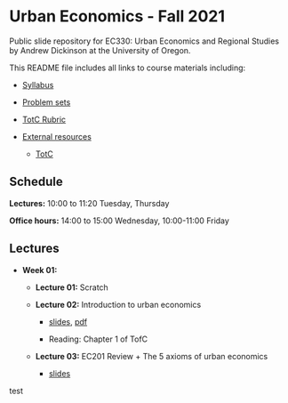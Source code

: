 # Urban Economics - Fall 2021

Public slide repository for EC330: Urban Economics and Regional Studies by Andrew Dickinson at the University of Oregon.

This README file includes all links to course materials including:

  - [Syllabus](https://raw.githubusercontent.com/ajdickinson/ec330-fall21/gh-pages/syllabus/syllabus.pdf)

  - [Problem sets]()
  
  - [TotC Rubric]()
  
  - [External resources]()
    
    - [TotC]() 
  
## Schedule

__Lectures:__ 10:00 to 11:20 Tuesday, Thursday

__Office hours:__ 14:00 to 15:00 Wednesday, 10:00-11:00 Friday
  
## Lectures

- __Week 01:__

  - __Lecture 01:__ Scratch

  - __Lecture 02:__ Introduction to urban economics 
  
    - [slides](https://raw.githubusercontent.com/ajdickinson/ec330-fall21/main/slides/001-intro/01-intro.html), [pdf]()
    
    - Reading: Chapter 1 of TofC

  - __Lecture 03:__ EC201 Review + The 5 axioms of urban economics

    - [slides]()

test
